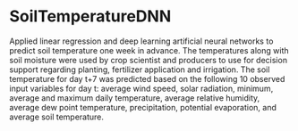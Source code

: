 # SoilTemperatureDNN

Applied linear regression and deep learning artificial neural networks to predict soil temperature one week in advance. The temperatures along with soil moisture were used by crop scientist and producers to use for decision support regarding planting, fertilizer application and irrigation. The soil temperature for day t+7 was predicted based on the following 10 observed input variables for day t: average wind speed, solar radiation, minimum, average and maximum daily temperature, average relative humidity, average dew point temperature, precipitation, potential evaporation, and average soil temperature.
